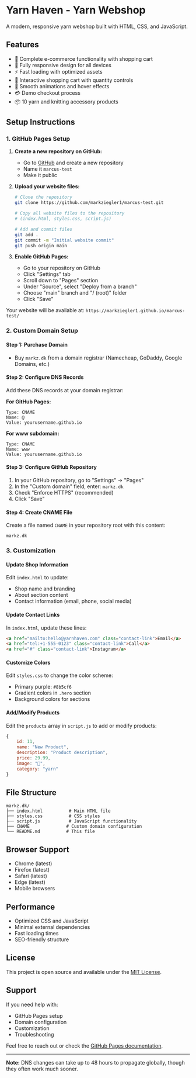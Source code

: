 # Yarn Haven - Yarn Webshop

A modern, responsive yarn webshop built with HTML, CSS, and JavaScript.

## Features

- 🧶 Complete e-commerce functionality with shopping cart
- 📱 Fully responsive design for all devices
- ⚡ Fast loading with optimized assets
- 🛒 Interactive shopping cart with quantity controls
- 🌟 Smooth animations and hover effects
- 💳 Demo checkout process
- 📦 10 yarn and knitting accessory products

## Setup Instructions

### 1. GitHub Pages Setup

1. **Create a new repository on GitHub:**
   - Go to [GitHub](https://github.com) and create a new repository
   - Name it `marcus-test`
   - Make it public

2. **Upload your website files:**
   ```bash
   # Clone the repository
   git clone https://github.com/markziegler1/marcus-test.git
   
   # Copy all website files to the repository
   # (index.html, styles.css, script.js)
   
   # Add and commit files
   git add .
   git commit -m "Initial website commit"
   git push origin main
   ```

3. **Enable GitHub Pages:**
   - Go to your repository on GitHub
   - Click "Settings" tab
   - Scroll down to "Pages" section
   - Under "Source", select "Deploy from a branch"
   - Choose "main" branch and "/ (root)" folder
   - Click "Save"

Your website will be available at: `https://markziegler1.github.io/marcus-test/`

### 2. Custom Domain Setup

#### Step 1: Purchase Domain
- Buy `markz.dk` from a domain registrar (Namecheap, GoDaddy, Google Domains, etc.)

#### Step 2: Configure DNS Records
Add these DNS records at your domain registrar:

**For GitHub Pages:**
```
Type: CNAME
Name: @
Value: yourusername.github.io
```

**For www subdomain:**
```
Type: CNAME
Name: www
Value: yourusername.github.io
```

#### Step 3: Configure GitHub Repository
1. In your GitHub repository, go to "Settings" → "Pages"
2. In the "Custom domain" field, enter: `markz.dk`
3. Check "Enforce HTTPS" (recommended)
4. Click "Save"

#### Step 4: Create CNAME File
Create a file named `CNAME` in your repository root with this content:
```
markz.dk
```

### 3. Customization

#### Update Shop Information
Edit `index.html` to update:
- Shop name and branding
- About section content
- Contact information (email, phone, social media)

#### Update Contact Links
In `index.html`, update these lines:
```html
<a href="mailto:hello@yarnhaven.com" class="contact-link">Email</a>
<a href="tel:+1-555-0123" class="contact-link">Call</a>
<a href="#" class="contact-link">Instagram</a>
```

#### Customize Colors
Edit `styles.css` to change the color scheme:
- Primary purple: `#8b5cf6`
- Gradient colors in `.hero` section
- Background colors for sections

#### Add/Modify Products
Edit the `products` array in `script.js` to add or modify products:
```javascript
{
    id: 11,
    name: "New Product",
    description: "Product description",
    price: 29.99,
    image: "🧶",
    category: "yarn"
}
```

## File Structure

```
markz.dk/
├── index.html          # Main HTML file
├── styles.css          # CSS styles
├── script.js           # JavaScript functionality
├── CNAME              # Custom domain configuration
└── README.md          # This file
```

## Browser Support

- Chrome (latest)
- Firefox (latest)
- Safari (latest)
- Edge (latest)
- Mobile browsers

## Performance

- Optimized CSS and JavaScript
- Minimal external dependencies
- Fast loading times
- SEO-friendly structure

## License

This project is open source and available under the [MIT License](LICENSE).

## Support

If you need help with:
- GitHub Pages setup
- Domain configuration
- Customization
- Troubleshooting

Feel free to reach out or check the [GitHub Pages documentation](https://docs.github.com/en/pages).

---

**Note:** DNS changes can take up to 48 hours to propagate globally, though they often work much sooner. 